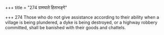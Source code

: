 +++
title = "274 ग्रामघाते हिताभङ्गे"

+++
274	Those who do not give assistance according to their ability when a village is being plundered, a dyke is being destroyed, or a highway robbery committed, shall be banished with their goods and chattels.